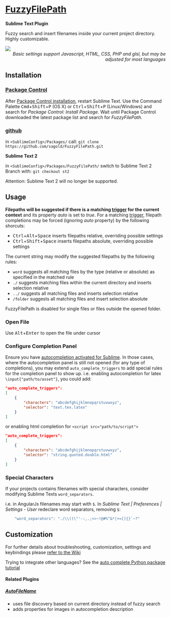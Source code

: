 # [FuzzyFilePath](https://github.com/sagold/FuzzyFilePath)

__Sublime Text Plugin__

Fuzzy search and insert filenames inside your current project directory. Highly customizable.

<img src="https://raw.githubusercontent.com/sagold/FuzzyFilePath/develop/FuzzyFilePathDemo.gif" />
<br />
<em style="display: block; text-align: right;">Basic settings support Javascript, HTML, CSS, PHP and glsl, but may be
adjusted for most languages</em>


## <a name="installation">Installation</a>


### [Package Control](https://sublime.wbond.net/)

After [Package Control installation](https://sublime.wbond.net/installation), restart Sublime Text. Use the Command Palette <kbd>Cmd</kbd>+<kbd>Shift</kbd>+<kbd>P</kbd> (OS X) or <kbd>Ctrl</kbd>+<kbd>Shift</kbd>+<kbd>P</kbd> (Linux/Windows) and search for *Package Control: Install Package*. Wait until Package Control downloaded the latest package list and search for *FuzzyFilePath*.


### [github](https://github.com/sagold/FuzzyFilePath.git)

in `<SublimeConfig>/Packages/` call: `git clone https://github.com/sagold/FuzzyFilePath.git`

__Sublime Text 2__

in `<SublimeConfig>/Packages/FuzzyFilePath/` switch to Sublime Text 2 Branch with: `git checkout st2`

Attention: Sublime Text 2 will no longer be supported.



## <a name="usage">Usage</a>

**Filepaths will be suggested if there is a matching
[trigger](https://github.com/sagold/FuzzyFilePath/wiki/Settings#trigger) for the current context** and its property
_auto_ is set to _true_. For a matching [trigger](https://github.com/sagold/FuzzyFilePath/wiki/Settings#trigger),
filepath completions may be forced (ignoring _auto_ property) by the following shorcuts:

- <kbd>Ctrl</kbd>+<kbd>Alt</kbd>+<kbd>Space</kbd> inserts filepaths relative, overriding possible settings
- <kbd>Ctrl</kbd>+<kbd>Shift</kbd>+<kbd>Space</kbd> inserts filepaths absolute, overriding possible settings

The current string may modify the suggested filepaths by the following rules:

- `word` suggests all matching files by the type (relative or absolute) as specified in the matched rule
- `./` suggests matching files within the current directory and inserts selection relative
- `../` suggests all matching files and inserts selection relative
- `/folder` suggests all matching files and insert selection absolute

FuzzyFilePath is disabled for single files or files outside the opened folder.


### Open File

Use <kbd>Alt</kbd>+<kbd>Enter</kbd> to open the file under cursor


### Configure Completion Panel

Ensure you have [autocompletion activated for Sublime](https://www.granneman.com/webdev/editors/sublime-text/top-features-of-sublime-text/auto-completion-in-sublime-text/). In those cases, where the autocompletion panel is still
not opened (for any type of completions), you may extend `auto_complete_triggers` to add special rules for the
completion panel to show up. i.e. enabling autocompletion for latex `\input{"path/to/asset"}`, you could add:

```json
"auto_complete_triggers":
[
	{
		"characters": "abcdefghijklmnopqrstuvwxyz",
		"selector": "text.tex.latex"
	}
]
```

or enabling html completion for `<script src="path/to/script">`

```json
"auto_complete_triggers":
[
	{
		"characters": "abcdefghijklmnopqrstuvwxyz",
		"selector": "string.quoted.double.html"
	}
]
```


### Special Characters

If your projects contains filenames with special characters, consider modifying Sublime Texts `word_separators`.

i.e. in AngularJs filenames may start with `$`. In _Sublime Text | Preferences | Settings - User_ redeclare word
separators, removing `$`:
```js
	"word_separators": "./\\()\"'-:,.;<>~!@#%^&*|+=[]{}`~?"
```


## Customization

For further details about troubleshooting, customization, settings and keybindings please
[refer to the Wiki](https://github.com/sagold/FuzzyFilePath/wiki)

Trying to integrate other languages? See the
[auto complete Python package tutorial](https://github.com/sagold/FuzzyFilePath/wiki/Tutorial:-Add-support-for-python-packages)


#### Related Plugins

##### [AutoFileName](https://github.com/BoundInCode/AutoFileName)

- uses file discovery based on current directory instead of fuzzy search
- adds properties for images in autocompletion description





